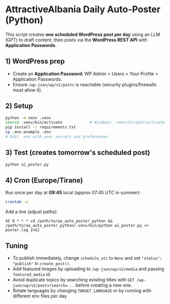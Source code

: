 # AttractiveAlbania Daily Auto-Poster (Python)

This script creates **one scheduled WordPress post per day** using an LLM (GPT) to draft content, then posts via the **WordPress REST API** with **Application Passwords**.

## 1) WordPress prep
- Create an **Application Password**: WP Admin > Users > Your Profile > Application Passwords.
- Ensure `/wp-json/wp/v2/posts` is reachable (security plugins/firewalls must allow it).

## 2) Setup
```bash
python -m venv .venv
source .venv/bin/activate            # Windows: .venv\Scripts\activate
pip install -r requirements.txt
cp .env.example .env
# Edit .env with your secrets and preferences
```

## 3) Test (creates tomorrow's scheduled post)
```bash
python ai_poster.py
```

## 4) Cron (Europe/Tirane)
Run once per day at **09:45** local (approx 07:45 UTC in summer):
```bash
crontab -e
```
Add a line (adjust paths):
```
45 9 * * * cd /path/to/aa_auto_poster_python && /path/to/aa_auto_poster_python/.venv/bin/python ai_poster.py >> poster.log 2>&1
```

## Tuning
- To publish immediately, change `schedule_utc` to `None` and set `"status": "publish"` in `create_post()`.
- Add featured images by uploading to `/wp-json/wp/v2/media` and passing `featured_media` id.
- Avoid duplicate topics by searching existing titles with `GET /wp-json/wp/v2/posts?search=...` before creating a new one.
- Rotate languages by changing `TARGET_LANGUAGE` or by running with different env files per day.
